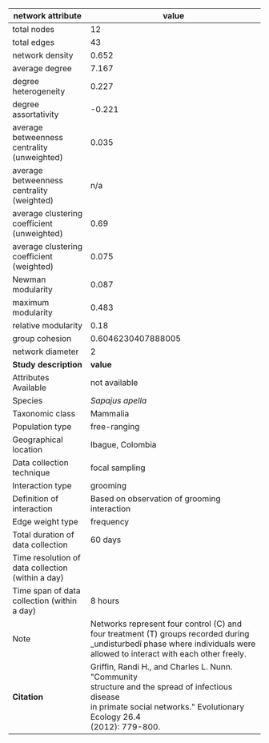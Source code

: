 network attribute|value
---|---
total nodes|12
total edges|43
network density|0.652
average degree|7.167
degree heterogeneity|0.227
degree assortativity|-0.221
average betweenness centrality (unweighted)|0.035
average betweenness centrality (weighted)|n/a
average clustering coefficient (unweighted)|0.69
average clustering coefficient (weighted)|0.075
Newman modularity|0.087
maximum modularity|0.483
relative modularity|0.18
group cohesion|0.6046230407888005
network diameter|2
**Study description**|**value**
Attributes Available|not available
Species|*Sapajus apella*
Taxonomic class|Mammalia
Population type|free-ranging
Geographical location|Ibague, Colombia
Data collection technique|focal sampling
Interaction type|grooming
Definition of interaction|Based on observation of grooming interaction
Edge weight type|frequency
Total duration of data collection|60 days
Time resolution of data collection (within a day)|
Time span of data collection (within a day)|8 hours
Note|Networks represent four control (C)  and four treatment (T) groups recorded during _undisturbedî phase where individuals were allowed to interact with each other freely.
**Citation** | Griffin, Randi H., and Charles L. Nunn. "Community <br> structure and the spread of infectious disease <br> in primate social networks." Evolutionary Ecology 26.4 <br> (2012): 779-800.